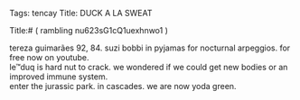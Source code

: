 Tags: tencay
Title: DUCK A LA SWEAT
  
<p></p>
Title:# ( rambling nu623sG1cQ1uexhnwo1 )  
  
tereza guimarães 92, 84. suzi bobbi in pyjamas for nocturnal arpeggios. for free now on youtube.  
le™duq is hard nut to crack. we wondered if we could get new bodies or an improved immune system.  
enter the jurassic park. in cascades. we are now yoda green.